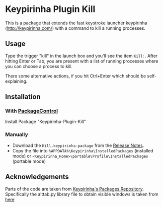 Keypirinha Plugin Kill
=======================

This is a package that extends the fast keystroke launcher keypirinha (http://keypirinha.com/) with
a command to kill a running processes.

## Usage

Type the trigger "kill" in the launch box and you'll see the item `Kill:`. After hitting Enter or
Tab, you are present with a list of running processes where you can choose a process to kill.

There some alternative actions, if you hit Ctrl+Enter which should be self-explaining.

## Installation

### With [PackageControl](https://github.com/ueffel/Keypirinha-PackageControl)

Install Package "Keypirinha-Plugin-Kill"

### Manually

* Download the `Kill.keypirinha-package` from the [Release Notes](https://github.com/ueffel/Keypirinha-Plugin-Kill/releases/latest).
* Copy the file into `%APPDATA%\Keypirinha\InstalledPackages` (installed mode) or
  `<Keypirinha_Home>\portable\Profile\InstalledPackages` (portable mode)

## Acknowledgements

Parts of the code are taken from [Keypirinha's Packages Repository](https://github.com/Keypirinha/Packages).
Specifically the alttab.py library file to obtain visible windows is taken from
[here](https://github.com/Keypirinha/Packages/blob/9e1a0645b16577a8cefd64510cbc15690ae8ceeb/TaskSwitcher/lib/alttab.py)
